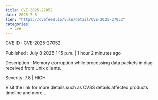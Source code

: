 ```yaml
--- 
title: CVE-2025-27052
date: 2025-7-8
lien: "https://cvefeed.io/vuln/detail/CVE-2025-27052"
categories:
  - cve
---
```


CVE ID : CVE-2025-27052

Published :  July 8
2025
1:15 p.m. | 1 hour
2 minutes ago

Description : Memory corruption while processing data packets in diag received from Unix clients.

Severity: 7.8 | HIGH

Visit the link for more details
such as CVSS details
affected products
timeline
and more...
